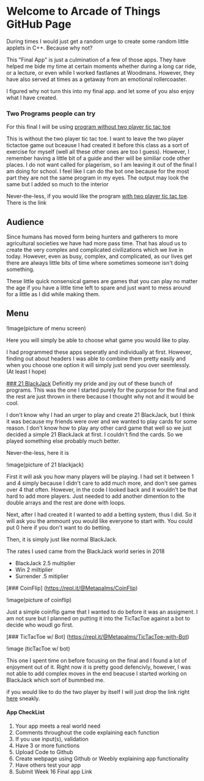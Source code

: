 # Welcome to Arcade of Things GitHub Page

During times I would just get a random urge to create some random little applets in C++. Because why not? 

This "Final App" is just a culmination of a few of those apps. They have helped me bide my time at certain moments whether during a long car ride, or a lecture, or even while I worked fastlanes at Woodmans. However, they have also served at times as a getaway from an emotional rollercoaster. 

I figured why not turn this into my final app. and let some of you also enjoy what I have created.


### Two Programs people can try

For this final I will be using [program without two player tic tac toe](https://repl.it/@Metapalms/Actual-Actual-C-276-Final)

This is without the two player tic tac toe. I want to leave the two player tictactoe game out bceause I had created it before this class as a sort of exercise for myself (well all these other ones are too I guess). However, I remember having a little bit of a guide and ther will be similiar code other places. I do not want called for plagerism, so I am leaving it out of the final I am doing for school. I feel like I can do the bot one because for the most part they are not the same program in my eyes. The output may look the same but I added so much to the interior

Never-the-less, if you would like the program [with two player tic tac toe](https://repl.it/@Metapalms/Not-Actual-C-276-Final-Wish). There is the link


## Audience

Since humans has moved form being hunters and gatherers to more agricultural societies we have had more pass time. That has aloud us to create the very complex and complicated civilizations which we live in today. However, even as busy, complex, and complicated, as our lives get there are always little bits of time where sometimes someone isn't doing something. 

These little quick nonsensical games are games that you can play no matter the age if you have a little time left to spare and just want to mess around for a little as I did while making them.



## Menu

!Image(picture of menu screen)

Here you will simply be able to choose what game you would like to play.

I had programmed these apps seperatly and individually at first. However, finding out about headers I was able to combine them pretty easily and when you choose one option it will simply just send you over seemlessly. (At least I hope)


[### 21 BlackJack](https://repl.it/@Metapalms/BlackJack-20)
Definitly my pride and joy out of these bunch of programs. This was the one I started purely for the purpose for the final and the rest are just thrown in there because I thought why not and it would be cool.

I don't know why I had an urger to play and create 21 BlackJack, but I think it was because my friends were over and we wanted to play cards for some reason. I don't know how to play any other card game that well so we just decided a simple 21 BlackJack at first. I couldn't find the cards. So we played something else probably much better.

Never-the-less, here it is

!image(picture of 21 blackjack)

First it will ask you how many players will be playing. I had set it between 1 and 4 simply because I didn't care to add much more, and don't see games over 4 that often. However, in the code I looked back and it wouldn't be that hard to add more players. Just needed to add another dimention to the double arrays and the rest are done with loops. 

Next, after I had created it I wanted to add a betting system, thus I did. So it will ask you the ammount you would like everyone to start with. You could put 0 here if you don't want to do betting. 

Then, it is simply just like normal BlackJack.

The rates I used came from the BlackJack world series in 2018 
- BlackJack 2.5 multiplier
- Win 2 miltiplier 
- Surrender .5 mitiplier


[### CoinFlip] (https://repl.it/@Metapalms/CoinFlip)

!image(picture of coinflip)

Just a simple coinflip game that I wanted to do before it was an assigment. I am not sure but I planned on putting it into the TicTacToe against a bot to decide who woudl go first. 



[### TicTacToe w/ Bot] (https://repl.it/@Metapalms/TicTacToe-with-Bot) 

!image (ticTacToe w/ bot)

This one I spent time on before focusing on the final and I found a lot of enjoyment out of it. Right now it is pretty good defencivly, however, I was not able to add complex moves in the end beacuse I started working on BlackJack which sort of bummbed me.

if you would like to do the two player by itself I will just drop the link right [here](https://repl.it/@Metapalms/Tic-Tac-Toe) sneakly.


#### App CheckList
1. Your app meets a real world need
2. Comments throughout the code explaining each function
3. If you use input(s), validation
4. Have 3 or more functions
5. Upload Code to Github
6. Create webpage using Github or Weebly explaining app functionality
7. Have others test your app
8. Submit Week 16 Final app Link
